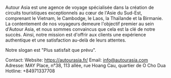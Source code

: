 Autour Asia est une agence de voyage spécialisée dans la création de circuits touristiques exceptionnels au cœur de l'Asie du Sud-Est, comprenant le Vietnam, le Cambodge, le Laos, la Thaïlande et la Birmanie. La contentement de nos voyageurs demeure l'objectif premier au sein d'Autour Asia, et nous sommes convaincus que cela est la clé de notre succès. Ainsi, notre mission est d'offrir aux clients une expérience authentique et une satisfaction au-delà de leurs attentes.
 
Notre slogan est  "Plus satisfait que prévu".

Contact:
Website: https://autourasia.fr/
Email: info@autourasia.com
Adresse: MAY Place, n°38, 113 allée, rue Hoang Cau, quartier de O Cho Dua
Hotline: +84971337708

